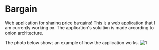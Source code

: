 # Bargain
Web application for sharing price bargains!
This is a web application that I am currently working on. The application's soluition is made according to onion architecture.

The photo below shows an example of how the application works.
![1](https://user-images.githubusercontent.com/99491279/223261462-da0355c6-afcf-4371-9ad7-dd91e8086436.png)
